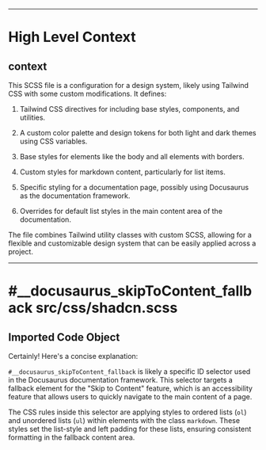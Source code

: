 

  ---
# High Level Context
## context
This SCSS file is a configuration for a design system, likely using Tailwind CSS with some custom modifications. It defines:

1. Tailwind CSS directives for including base styles, components, and utilities.

2. A custom color palette and design tokens for both light and dark themes using CSS variables.

3. Base styles for elements like the body and all elements with borders.

4. Custom styles for markdown content, particularly for list items.

5. Specific styling for a documentation page, possibly using Docusaurus as the documentation framework.

6. Overrides for default list styles in the main content area of the documentation.

The file combines Tailwind utility classes with custom SCSS, allowing for a flexible and customizable design system that can be easily applied across a project.

---
# #__docusaurus_skipToContent_fallback src/css/shadcn.scss
## Imported Code Object
Certainly! Here's a concise explanation:

`#__docusaurus_skipToContent_fallback` is likely a specific ID selector used in the Docusaurus documentation framework. This selector targets a fallback element for the "Skip to Content" feature, which is an accessibility feature that allows users to quickly navigate to the main content of a page.

The CSS rules inside this selector are applying styles to ordered lists (`ol`) and unordered lists (`ul`) within elements with the class `markdown`. These styles set the list-style and left padding for these lists, ensuring consistent formatting in the fallback content area.

  